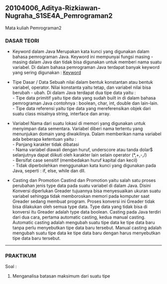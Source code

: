 ## 20104006_Aditya-Rizkiawan-Nugraha_S1SE4A_Pemrograman2
Mata kuliah Pemrograman2

### DASAR TEORI 
* Keyword dalam Java
Merupakan kata kunci yang digunakan dalam bahasa pemrograman Java. Keyword ini mempunyai fungsi masing - masing dalam Java dan tidak bisa digunakan untuk memberi nama suatu variabel. Di dalam bahasa pemrograman Java terdapat banyak keyword yang sering digunakan : 
[Keyword](https://user-images.githubusercontent.com/92510019/138389675-29994f76-9812-4b54-ba5d-4676f48d8157.jpg)
* Tipe Dasar / Data
Sebuah nilai dalam bentuk konstantan atau bentuk variabel, operator. Nilai konstanta yaitu tetap, dan variabel nilai bisa berubah - ubah. Di dalam Java terdapat dua tipe data yaitu : 
<br> -  Tipe data primitif yaitu tipe data yang sudah built in di dalam bahasa pemrograman Java contohnya : boolean, char, int, double dan lain-lain.
<br> - Tipe data referensi yaitu tipe data yang mereferensikan objek dari suatu class misalnya string, interface dan array. 
* Variabel
Nama dari suatu lokasi di memori yang digunakan untuk menyimpan data sementara. Variabel diberi nama tertentu yang menunjukan domain yang diwakilinya. Dalam memberikan nama variabel ada beberapa ketentuan yaitu : 
<br> - Panjang karakter tidak dibatasi
<br> - Nama variabel diawali dengan huruf, underscore atau tanda dolar$ selanjutnya dapat diikuti oleh karakter lain selain operator (*,+,-,/)
<br> - Bersifat case sensitif (membedakan huruf kapital dan kecil)
<br> - Tidak diperbolehkan menggunakan kata kunci yang digunakan pada Java, seperti : if, else, while dan dll.

* Casting dan Promotion 
Castind dan Promotion yaitu salah satu proses perubahan jenis type data pada suatu variabel di dalam Java. Disini Konversi diperlukan Greader tujuannya bisa menyesuaikan ukuran suatu variabel sehingga tidak memboroskan memori pada komputer saat Greader sedang membuat program. Proses konversi ini Greader tidak bisa dilakukan oleh semua type data. Type data yang tidak bisa di konversi itu Greader adalah type data boolean. Casting pada Java terdiri dari dua cara, pertama automatic casting, kedua manual casting. Automatic casting adalah mengubah suatu tipe data ke tipe data baru tanpa perlu menyebutkan tipe data baru tersebut. Manual casting adalah mengubah suatu tipe data ke tipe data baru dengan harus menyebutkan tipe data baru tersebut.

<hr>

### PRAKTIKUM
Soal : <br>
1. Menganalisa batasan maksimum dari suatu tipe 

